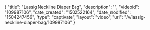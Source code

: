 {
    "title": "Lassig Neckline Diaper Bag",
    "description": "",
    "videoid": "109987106",
    "date_created": "1502522164",
    "date_modified": "1504247456",
    "type": "captivate",
    "layout": "video",
    "url": "\/v\/lassig-neckline-diaper-bag\/109987106"
}